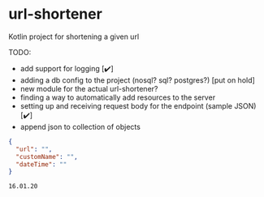 # url-shortener
Kotlin project for shortening a given url

TODO:
* add support for logging [:heavy_check_mark:]
* adding a db config to the project (nosql? sql? postgres?) [put on hold]
* new module for the actual url-shortener?
* finding a way to automatically add resources to the server
* setting up and receiving request body for the endpoint (sample JSON) [:heavy_check_mark:]
* append json to collection of objects

```JSON
{
  "url": "",
  "customName": "",
  "dateTime": ""
}
```


`16.01.20`
